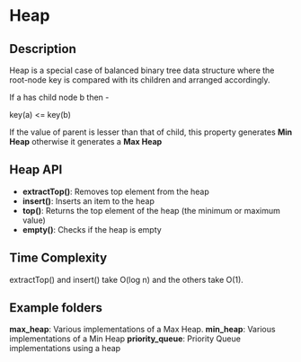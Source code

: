 # Heap 
Description
---
Heap is a special case of balanced binary tree data structure where the root-node key is 
compared with its children and arranged accordingly. 

If a has child node b then -

key(a) <= key(b)

If the value of parent is lesser than that of child, this property generates **Min Heap** 
otherwise it generates a **Max Heap**

Heap API
---
- **extractTop()**: Removes top element from the heap
- **insert()**: Inserts an item to the heap
- **top()**: Returns the top element of the heap (the minimum or maximum value)
- **empty()**: Checks if the heap is empty

Time Complexity
---
extractTop() and insert() take O(log n) and the others take O(1).

Example folders
---
**max_heap**: Various implementations of a Max Heap.
**min_heap**: Various implementations of a Min Heap
**priority_queue**: Priority Queue implementations using a heap

